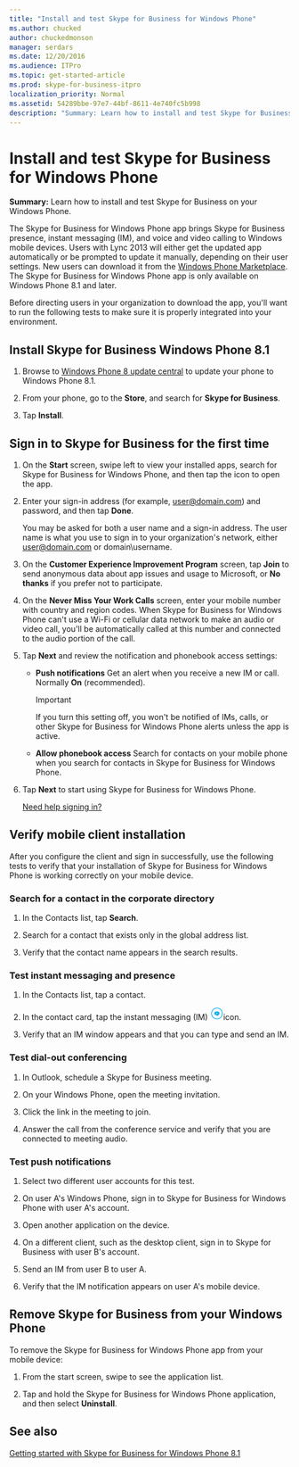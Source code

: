 ```yaml
---
title: "Install and test Skype for Business for Windows Phone"
ms.author: chucked
author: chuckedmonson
manager: serdars
ms.date: 12/20/2016
ms.audience: ITPro
ms.topic: get-started-article
ms.prod: skype-for-business-itpro
localization_priority: Normal
ms.assetid: 54289bbe-97e7-44bf-8611-4e740fc5b998
description: "Summary: Learn how to install and test Skype for Business on your Windows Phone."
---
```


# Install and test Skype for Business for Windows Phone
 
**Summary:** Learn how to install and test Skype for Business on your Windows Phone.
  
The Skype for Business for Windows Phone app brings Skype for Business presence, instant messaging (IM), and voice and video calling to Windows mobile devices. Users with Lync 2013 will either get the updated app automatically or be prompted to update it manually, depending on their user settings. New users can download it from the [Windows Phone Marketplace](https://go.microsoft.com/fwlink/p/?linkid=231901). The Skype for Business for Windows Phone app is only available on Windows Phone 8.1 and later.
  
Before directing users in your organization to download the app, you'll want to run the following tests to make sure it is properly integrated into your environment. 
  
## Install Skype for Business Windows Phone 8.1

1. Browse to [Windows Phone 8 update central](https://www.windowsphone.com/en-us/how-to/wp8/update-central) to update your phone to Windows Phone 8.1.
    
2. From your phone, go to the **Store**, and search for **Skype for Business**.
    
3. Tap **Install**. 
    
## Sign in to Skype for Business for the first time

1. On the **Start** screen, swipe left to view your installed apps, search for Skype for Business for Windows Phone, and then tap the icon to open the app.
    
2. Enter your sign-in address (for example, user@domain.com) and password, and then tap **Done**.
    
     You may be asked for both a user name and a sign-in address. The user name is what you use to sign in to your organization's network, either user@domain.com or domain\username.
    
3. On the **Customer Experience Improvement Program** screen, tap **Join** to send anonymous data about app issues and usage to Microsoft, or **No thanks** if you prefer not to participate.
    
4. On the **Never Miss Your Work Calls** screen, enter your mobile number with country and region codes. When Skype for Business for Windows Phone can't use a Wi-Fi or cellular data network to make an audio or video call, you'll be automatically called at this number and connected to the audio portion of the call.
    
5. Tap **Next** and review the notification and phonebook access settings:
    
   - **Push notifications** Get an alert when you receive a new IM or call. Normally **On** (recommended).
    
     > [!IMPORTANT]
     > If you turn this setting off, you won't be notified of IMs, calls, or other Skype for Business for Windows Phone alerts unless the app is active. 
  
   - **Allow phonebook access** Search for contacts on your mobile phone when you search for contacts in Skype for Business for Windows Phone.
    
6. Tap **Next** to start using Skype for Business for Windows Phone.
    
    [Need help signing in?](https://support.office.com/article/6b827683-ad55-471a-bd4b-3d4ec098bf75)
    
## Verify mobile client installation

After you configure the client and sign in successfully, use the following tests to verify that your installation of Skype for Business for Windows Phone is working correctly on your mobile device.
  
### Search for a contact in the corporate directory

1. In the Contacts list, tap **Search**.
    
2. Search for a contact that exists only in the global address list.
    
3. Verify that the contact name appears in the search results.
    
### Test instant messaging and presence

1. In the Contacts list, tap a contact.
    
2. In the contact card, tap the instant messaging (IM) ![Icon for instant messaging in Skype for Business](../../media/90f8d5fa-7968-4ef7-bf5b-dddf9b893905.png)icon.
    
3. Verify that an IM window appears and that you can type and send an IM.
    
### Test dial-out conferencing

1. In Outlook, schedule a Skype for Business meeting.
    
2. On your Windows Phone, open the meeting invitation.
    
3. Click the link in the meeting to join.
    
4. Answer the call from the conference service and verify that you are connected to meeting audio.
    
### Test push notifications

1. Select two different user accounts for this test. 
    
2. On user A's Windows Phone, sign in to Skype for Business for Windows Phone with user A's account.
    
3. Open another application on the device.
    
4. On a different client, such as the desktop client, sign in to Skype for Business with user B's account.
    
5. Send an IM from user B to user A.
    
6. Verify that the IM notification appears on user A's mobile device.
    
## Remove Skype for Business from your Windows Phone

To remove the Skype for Business for Windows Phone app from your mobile device: 
  
1. From the start screen, swipe to see the application list. 
    
2. Tap and hold the Skype for Business for Windows Phone application, and then select **Uninstall**.
    
## See also

[Getting started with Skype for Business for Windows Phone 8.1]()

